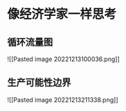 # 像经济学家一样思考

## 循环流量图

![[Pasted image 20221213100036.png]]

## 生产可能性边界

![[Pasted image 20221213211338.png]]
